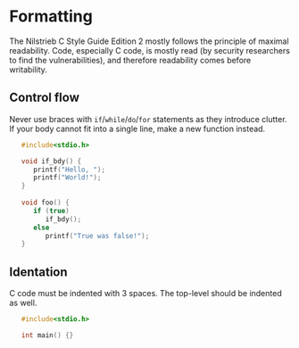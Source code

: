 # Formatting

The Nilstrieb C Style Guide Edition 2 mostly follows the principle of maximal readability.
Code, especially C code, is mostly read (by security researchers to find the vulnerabilities),
and therefore readability comes before writability.

## Control flow

Never use braces with `if`/`while`/`do`/`for` statements as they introduce clutter. If your
body cannot fit into a single line, make a new function instead.

```c
   #include<stdio.h>

   void if_bdy() {
      printf("Hello, ");
      printf("World!");
   }
   
   void foo() {
      if (true)
         if_bdy();
      else
         printf("True was false!");
   }
```

## Identation

C code must be indented with 3 spaces. The top-level should be indented as well.

```c
   #include<stdio.h>

   int main() {}
```
